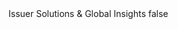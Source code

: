 <?xml version="1.0" encoding="UTF-8"?>
<CustomMetadata xmlns="http://soap.sforce.com/2006/04/metadata">
    <label>Issuer Solutions &amp; Global Insights</label>
    <protected>false</protected>
</CustomMetadata>

